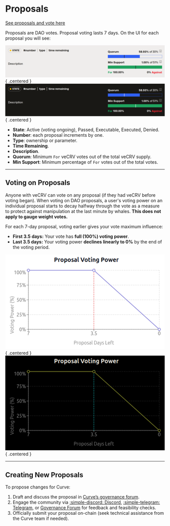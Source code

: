 <h1>Proposals</h1>

[See proposals and vote here](https://curve.finance/dao/ethereum/proposals/)

Proposals are DAO votes.  Proposal voting lasts 7 days.  On the UI for each proposal you will see:

![Proposal Example](../images/gov/voting-proposal-example-light.png#only-light){ .centered }
![Proposal Example](../images/gov/voting-proposal-example-dark.png#only-dark){ .centered }

- **State**: Active (voting ongoing), Passed, Executable, Executed, Denied.
- **Number**: each proposal increments by one.
- **Type**: ownership or parameter.
- **Time Remaining**.
- **Description**.
- **Quorum**: Minimum `For` veCRV votes out of the total veCRV supply.
- **Min Support**: Minimum percentage of `For` votes out of the total votes.

---

## **Voting on Proposals**

Anyone with veCRV can vote on any proposal (if they had veCRV before voting began).  When voting on DAO proposals, a user's voting power on an individual proposal starts to decay halfway through the vote as a measure to protect against manipulation at the last minute by whales. **This does not apply to gauge weight votes.**

For each 7-day proposal, voting earlier gives your vote maximum influence:

* **First 3.5 days:** Your vote has **full (100%) voting power**.
* **Last 3.5 days:** Your voting power **declines linearly to 0%** by the end of the voting period.

![Proposal Voting Power Decay](../images/gov/voting-power-light.png#only-light){ .centered }
![Proposal Voting Power Decay](../images/gov/voting-power-dark.png#only-dark){ .centered }

---

## **Creating New Proposals**

To propose changes for Curve:

1. Draft and discuss the proposal in [Curve’s governance forum](https://gov.curve.finance/).
2. Engage the community via [:simple-discord: Discord](https://discord.gg/twUngQYz85), [:simple-telegram: Telegram](https://t.me/curvefi), or [Governance Forum](https://gov.curve.finance/) for feedback and feasibility checks.
3. Officially submit your proposal on-chain (seek technical assistance from the Curve team if needed).
